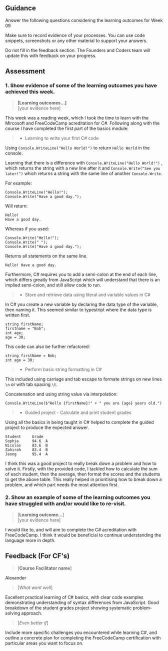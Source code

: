 ## Guidance
Answer the following questions considering the learning outcomes for Week 09

Make sure to record evidence of your processes. You can use code snippets, screenshots or any other material to support your answers.

Do not fill in the feedback section. The Founders and Coders team will update this with feedback on your progress.

## Assessment
 ### 1. Show evidence of some of the learning outcomes you have achieved this week.
> **[Learning outcomes...]**  
> [your evidence here]

This week was a reading week, which I took the time to learn with the Mircosoft and FreeCodeCamp acreditation for C#. Following along with the course I have completed the first part of the basics module:

> - Learning to write your first C# code

Using ```Console.WriteLine("Hello World!")``` to return ```Hello World``` in the console.

Learning that there is a difference with ```Console.WriteLine("Hello World!")``` , which returns the string with a new line after it and ```Console.Write("See you later!")``` which returns a string with the same line of another ```Console.Write```. 

For example:

```
Console.WriteLine("Hello!");
Console.Write("Have a good day.");
```

Will return:

```
Hello!
Have a good day.
```

Whereas if you used: 

```
Console.Write("Hello!");
Console.Write(" ");
Console.Write("Have a good day.");
```

Returns all statements on the same line. 

```
Hello! Have a good day.
```

Furthermore, C# requires you to add a semi-colon at the end of each line, which differs greatly from JavaScript which will understand that there is an implied semi-colon, and still allow code to run. 


> - Store and retrieve data using literal and variable values in C#

In C# you create a new variable by declaring the data type of the variable, then naming it. This seemed similar to typestript where the data type is written first. 

```
string firstName;
firstname = "Bob";
int age;
age = 30;
```

This code can also be further refactored:

```
string firstName = Bob;
int age = 30;
```

> - Perform basic string formatting in C#

This included using carriage and tab escape to formate strings on new lines ```\n``` or with tab spacing ```\t```. 

Concatenation and using string value via interpolation:

```Console.WriteLine($"Hello {firstName}!" + " you are {age} years old.")```

> - Guided project - Calculate and print student grades


Using all the basics in being taught in C# helped to complete the guided project to produce the expected answer.

```
Student     Grade
Sophia      94.6  A
Nicolas     83.6  B
Zahirah     83.4  B
Jeong       95.4  A
```

I think this was a good project to really break down a problem and how to solve it. Firstly, with the provided code, I tackled how to calculate the sum of each student, then the average, then format the scores and the students to get the above table. This really helped in prioritising how to break down a problem, and which part needs the most attention first. 


 ### 2. Show an example of some of the learning outcomes you have struggled with and/or would like to re-visit.
> [**Learning outcome...**]  
> [your evidence here]

I would like to, and will aim to complete the C# acreditation with FreeCodeCamp. I think it would be beneficial to continue understanding the language more in depth. 


## Feedback (For CF's)
> [**Course Facilitator name**]

Alexander

> [*What went well*]

Excellent practical learning of C# basics, with clear code examples demonstrating understanding of syntax differences from JavaScript. Good breakdown of the student grades project showing systematic problem-solving approach.

> [*Even better if*]

Include more specific challenges you encountered while learning C#, and outline a concrete plan for completing the FreeCodeCamp certification with particular areas you want to focus on.
